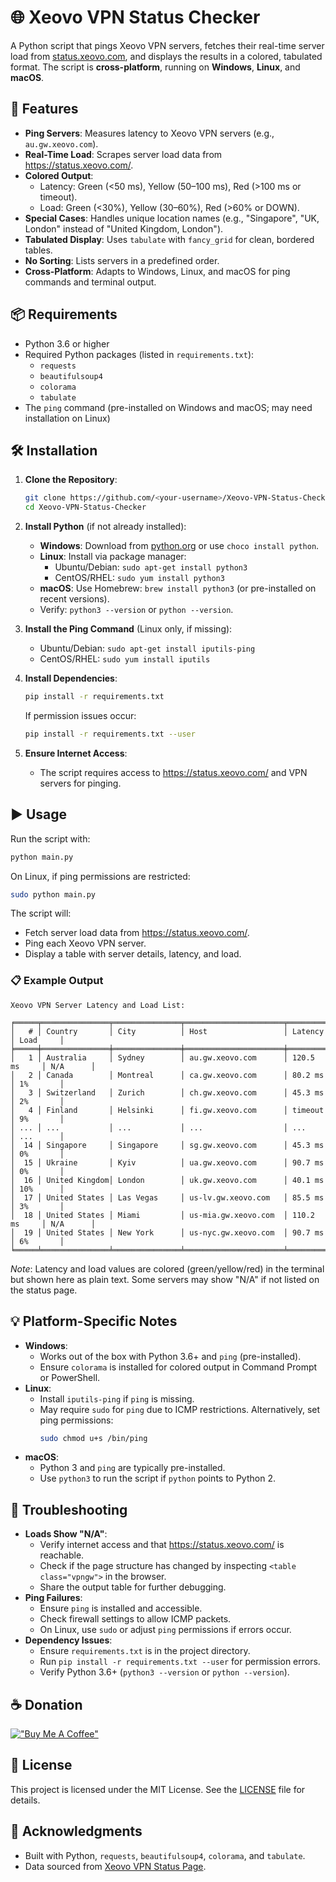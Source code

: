 # 🌐 Xeovo VPN Status Checker

A Python script that pings Xeovo VPN servers, fetches their real-time server load from [status.xeovo.com](https://status.xeovo.com/), and displays the results in a colored, tabulated format. The script is **cross-platform**, running on **Windows**, **Linux**, and **macOS**.

## 🚀 Features
- **Ping Servers**: Measures latency to Xeovo VPN servers (e.g., `au.gw.xeovo.com`).
- **Real-Time Load**: Scrapes server load data from https://status.xeovo.com/.
- **Colored Output**:
  - Latency: Green (<50 ms), Yellow (50–100 ms), Red (>100 ms or timeout).
  - Load: Green (<30%), Yellow (30–60%), Red (>60% or DOWN).
- **Special Cases**: Handles unique location names (e.g., "Singapore", "UK, London" instead of "United Kingdom, London").
- **Tabulated Display**: Uses `tabulate` with `fancy_grid` for clean, bordered tables.
- **No Sorting**: Lists servers in a predefined order.
- **Cross-Platform**: Adapts to Windows, Linux, and macOS for ping commands and terminal output.

## 📦 Requirements
- Python 3.6 or higher
- Required Python packages (listed in `requirements.txt`):
  - `requests`
  - `beautifulsoup4`
  - `colorama`
  - `tabulate`
- The `ping` command (pre-installed on Windows and macOS; may need installation on Linux)

## 🛠️ Installation
1. **Clone the Repository**:
   ```bash
   git clone https://github.com/<your-username>/Xeovo-VPN-Status-Checker.git
   cd Xeovo-VPN-Status-Checker
   ```

2. **Install Python** (if not already installed):
   - **Windows**: Download from [python.org](https://www.python.org/) or use `choco install python`.
   - **Linux**: Install via package manager:
     - Ubuntu/Debian: `sudo apt-get install python3`
     - CentOS/RHEL: `sudo yum install python3`
   - **macOS**: Use Homebrew: `brew install python3` (or pre-installed on recent versions).
   - Verify: `python3 --version` or `python --version`.

3. **Install the Ping Command** (Linux only, if missing):
   - Ubuntu/Debian: `sudo apt-get install iputils-ping`
   - CentOS/RHEL: `sudo yum install iputils`

4. **Install Dependencies**:
   ```bash
   pip install -r requirements.txt
   ```
   If permission issues occur:
   ```bash
   pip install -r requirements.txt --user
   ```

5. **Ensure Internet Access**:
   - The script requires access to https://status.xeovo.com/ and VPN servers for pinging.

## ▶️ Usage
Run the script with:
```bash
python main.py
```
On Linux, if ping permissions are restricted:
```bash
sudo python main.py
```

The script will:
- Fetch server load data from https://status.xeovo.com/.
- Ping each Xeovo VPN server.
- Display a table with server details, latency, and load.

### 📋 Example Output
```
Xeovo VPN Server Latency and Load List:

╒═════╤═══════════════╤═══════════════╤══════════════════════╤══════════════╤══════════╕
│   # │ Country       │ City          │ Host                 │ Latency      │ Load     │
╞═════╪═══════════════╪═══════════════╪══════════════════════╪══════════════╪══════════╡
│   1 │ Australia     │ Sydney        │ au.gw.xeovo.com      │ 120.5 ms     │ N/A      │
│   2 │ Canada        │ Montreal      │ ca.gw.xeovo.com      │ 80.2 ms      │ 1%       │
│   3 │ Switzerland   │ Zurich        │ ch.gw.xeovo.com      │ 45.3 ms      │ 2%       │
│   4 │ Finland       │ Helsinki      │ fi.gw.xeovo.com      │ timeout      │ 9%       │
│ ... │ ...           │ ...           │ ...                  │ ...          │ ...      │
│  14 │ Singapore     │ Singapore     │ sg.gw.xeovo.com      │ 45.3 ms      │ 0%       │
│  15 │ Ukraine       │ Kyiv          │ ua.gw.xeovo.com      │ 90.7 ms      │ 0%       │
│  16 │ United Kingdom│ London        │ uk.gw.xeovo.com      │ 40.1 ms      │ 10%      │
│  17 │ United States │ Las Vegas     │ us-lv.gw.xeovo.com   │ 85.5 ms      │ 3%       │
│  18 │ United States │ Miami         │ us-mia.gw.xeovo.com  │ 110.2 ms     │ N/A      │
│  19 │ United States │ New York      │ us-nyc.gw.xeovo.com  │ 90.7 ms      │ 6%       │
╘═════╧═══════════════╧═══════════════╧══════════════════════╧══════════════╧══════════╛
```
*Note*: Latency and load values are colored (green/yellow/red) in the terminal but shown here as plain text. Some servers may show "N/A" if not listed on the status page.

## 💡 Platform-Specific Notes
- **Windows**:
  - Works out of the box with Python 3.6+ and `ping` (pre-installed).
  - Ensure `colorama` is installed for colored output in Command Prompt or PowerShell.
- **Linux**:
  - Install `iputils-ping` if `ping` is missing.
  - May require `sudo` for `ping` due to ICMP restrictions. Alternatively, set ping permissions:
    ```bash
    sudo chmod u+s /bin/ping
    ```
- **macOS**:
  - Python 3 and `ping` are typically pre-installed.
  - Use `python3` to run the script if `python` points to Python 2.

## 🧰 Troubleshooting
- **Loads Show "N/A"**:
  - Verify internet access and that https://status.xeovo.com/ is reachable.
  - Check if the page structure has changed by inspecting `<table class="vpngw">` in the browser.
  - Share the output table for further debugging.
- **Ping Failures**:
  - Ensure `ping` is installed and accessible.
  - Check firewall settings to allow ICMP packets.
  - On Linux, use `sudo` or adjust `ping` permissions if errors occur.
- **Dependency Issues**:
  - Ensure `requirements.txt` is in the project directory.
  - Run `pip install -r requirements.txt --user` for permission errors.
  - Verify Python 3.6+ (`python3 --version` or `python --version`).

## ☕ Donation
[!["Buy Me A Coffee"](https://www.buymeacoffee.com/assets/img/custom_images/orange_img.png)](https://www.buymeacoffee.com/emp0ry)

## 📄 License
This project is licensed under the MIT License. See the [LICENSE](LICENSE) file for details.

## 🙌 Acknowledgments
- Built with Python, `requests`, `beautifulsoup4`, `colorama`, and `tabulate`.
- Data sourced from [Xeovo VPN Status Page](https://status.xeovo.com/).
